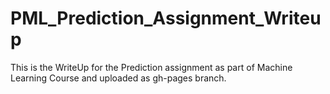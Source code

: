 PML_Prediction_Assignment_Writeup
=================================
This is the WriteUp for the Prediction assignment as part of Machine Learning Course and uploaded as gh-pages branch.
